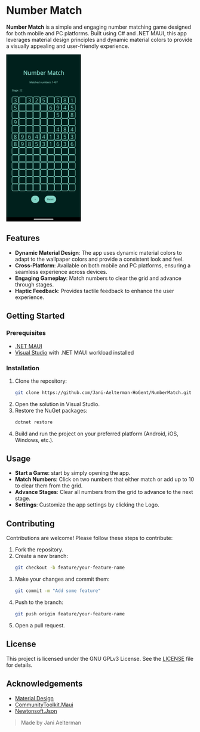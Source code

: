 # Number Match

**Number Match** is a simple and engaging number matching game designed for both mobile and PC platforms. Built using C# and .NET MAUI, this app leverages material design principles and dynamic material colors to provide a visually appealing and user-friendly experience.

<img src="Images/NumberMatch_Screenshot.png" alt="Screen From Number Match App" width="200"/>

## Features

- **Dynamic Material Design**: The app uses dynamic material colors to adapt to the wallpaper colors and provide a consistent look and feel.
- **Cross-Platform**: Available on both mobile and PC platforms, ensuring a seamless experience across devices.
- **Engaging Gameplay**: Match numbers to clear the grid and advance through stages.
- **Haptic Feedback**: Provides tactile feedback to enhance the user experience.

## Getting Started

### Prerequisites

- [.NET MAUI](https://dotnet.microsoft.com/apps/maui)
- [Visual Studio](https://visualstudio.microsoft.com/) with .NET MAUI workload installed

### Installation

1. Clone the repository:
    ```sh
    git clone https://github.com/Jani-Aelterman-HoGent/NumberMatch.git
    ```
2. Open the solution in Visual Studio.
3. Restore the NuGet packages:
    ```sh
    dotnet restore
    ```
4. Build and run the project on your preferred platform (Android, iOS, Windows, etc.).

## Usage

- **Start a Game**:  start by simply opening the app.
- **Match Numbers**: Click on two numbers that either match or add up to 10 to clear them from the grid.
- **Advance Stages**: Clear all numbers from the grid to advance to the next stage.
- **Settings**: Customize the app settings by clicking the Logo.

## Contributing

Contributions are welcome! Please follow these steps to contribute:

1. Fork the repository.
2. Create a new branch:
    ```sh
    git checkout -b feature/your-feature-name
    ```
3. Make your changes and commit them:
    ```sh
    git commit -m "Add some feature"
    ```
4. Push to the branch:
    ```sh
    git push origin feature/your-feature-name
    ```
5. Open a pull request.

## License

This project is licensed under the  GNU GPLv3 License. See the [LICENSE](LICENSE) file for details.

## Acknowledgements

- [Material Design](https://material.io/design)
- [CommunityToolkit.Maui](https://github.com/CommunityToolkit/Maui)
- [Newtonsoft.Json](https://www.newtonsoft.com/json)

> Made by Jani Aelterman